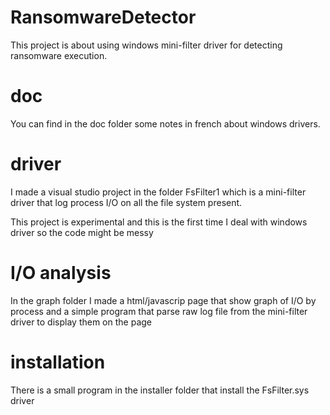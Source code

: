 # RansomwareDetector

This project is about using windows mini-filter driver for detecting ransomware execution.

# doc

You can find in the doc folder some notes in french about windows drivers.

# driver

I made a visual studio project in the folder FsFilter1 which is a mini-filter driver that log process I/O on all the file system present.

This project is experimental and this is the first time I deal with windows driver so the code might be messy

# I/O analysis

In the graph folder I made a html/javascrip page that show graph of I/O by process and a simple program that parse raw log file from the mini-filter driver to display them on the page

# installation

There is a small program in the installer folder that install the FsFilter.sys driver
